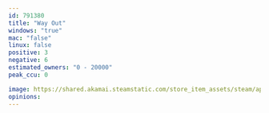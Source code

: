 ```yaml
---
id: 791380
title: "Way Out"
windows: "true"
mac: "false"
linux: false
positive: 3
negative: 6
estimated_owners: "0 - 20000"
peak_ccu: 0

image: https://shared.akamai.steamstatic.com/store_item_assets/steam/apps/791380/header.jpg?t=1703179864
opinions:
---
```

